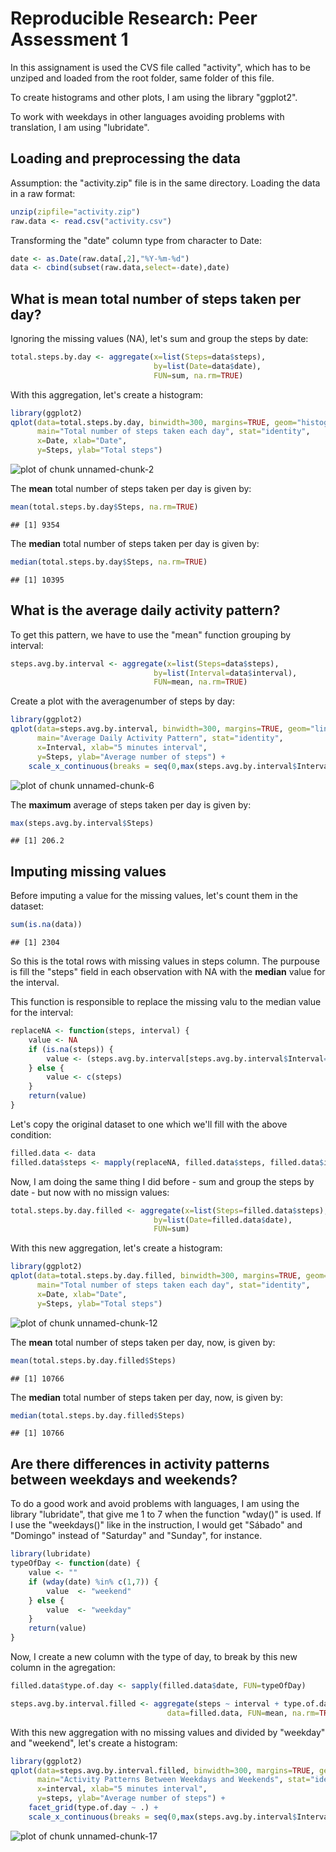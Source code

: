 # Reproducible Research: Peer Assessment 1

In this assignament is used the CVS file called "activity", which has to be
unziped and loaded from the root folder, same folder of this file.

To create histograms and other plots, I am using the library "ggplot2".

To work with weekdays in other languages avoiding problems with translation,
I am using "lubridate".

## Loading and preprocessing the data

Assumption: the "activity.zip" file is in the same directory.
Loading the data in a raw format:

```r
unzip(zipfile="activity.zip")
raw.data <- read.csv("activity.csv")
```

Transforming the "date" column type from character to Date:

```r
date <- as.Date(raw.data[,2],"%Y-%m-%d")
data <- cbind(subset(raw.data,select=-date),date)
```


## What is mean total number of steps taken per day?

Ignoring the missing values (NA), let's sum and group the steps by date:

```r
total.steps.by.day <- aggregate(x=list(Steps=data$steps),
                                by=list(Date=data$date),
                                FUN=sum, na.rm=TRUE)
```

With this aggregation, let's create a histogram:

```r
library(ggplot2)
qplot(data=total.steps.by.day, binwidth=300, margins=TRUE, geom="histogram",
      main="Total number of steps taken each day", stat="identity",
      x=Date, xlab="Date",
      y=Steps, ylab="Total steps")
```

![plot of chunk unnamed-chunk-2](figure/unnamed-chunk-2.png) 

The **mean** total number of steps taken per day is given by:

```r
mean(total.steps.by.day$Steps, na.rm=TRUE)
```

```
## [1] 9354
```

The **median** total number of steps taken per day is given by:

```r
median(total.steps.by.day$Steps, na.rm=TRUE)
```

```
## [1] 10395
```

## What is the average daily activity pattern?

To get this pattern, we have to use the "mean" function grouping by interval:

```r
steps.avg.by.interval <- aggregate(x=list(Steps=data$steps),
                                by=list(Interval=data$interval),
                                FUN=mean, na.rm=TRUE)
```

Create a plot with the averagenumber of steps by day:

```r
library(ggplot2)
qplot(data=steps.avg.by.interval, binwidth=300, margins=TRUE, geom="line",
      main="Average Daily Activity Pattern", stat="identity", 
      x=Interval, xlab="5 minutes interval",
      y=Steps, ylab="Average number of steps") +
    scale_x_continuous(breaks = seq(0,max(steps.avg.by.interval$Interval),100))
```

![plot of chunk unnamed-chunk-6](figure/unnamed-chunk-6.png) 

The **maximum** average of steps taken per day is given by:

```r
max(steps.avg.by.interval$Steps)
```

```
## [1] 206.2
```

## Imputing missing values

Before imputing a value for the missing values, let's count them in the dataset:

```r
sum(is.na(data))
```

```
## [1] 2304
```

So this is the total rows with missing values in steps column.
The purpouse is fill the "steps" field in each observation with NA with the
**median** value for the interval.

This function is responsible to replace the missing valu to the median value
for the interval:

```r
replaceNA <- function(steps, interval) {
    value <- NA
    if (is.na(steps)) {
        value <- (steps.avg.by.interval[steps.avg.by.interval$Interval==interval, "Steps"])
    } else {
        value <- c(steps)
    }
    return(value)
}
```

Let's copy the original dataset to one which we'll fill with the above condition:

```r
filled.data <- data
filled.data$steps <- mapply(replaceNA, filled.data$steps, filled.data$interval)
```

Now, I am doing the same thing I did before - sum and group the steps by date -
but now with no missign values:

```r
total.steps.by.day.filled <- aggregate(x=list(Steps=filled.data$steps),
                                by=list(Date=filled.data$date),
                                FUN=sum)
```

With this new aggregation, let's create a histogram:

```r
library(ggplot2)
qplot(data=total.steps.by.day.filled, binwidth=300, margins=TRUE, geom="histogram",
      main="Total number of steps taken each day", stat="identity", 
      x=Date, xlab="Date",
      y=Steps, ylab="Total steps")
```

![plot of chunk unnamed-chunk-12](figure/unnamed-chunk-12.png) 

The **mean** total number of steps taken per day, now, is given by:

```r
mean(total.steps.by.day.filled$Steps)
```

```
## [1] 10766
```

The **median** total number of steps taken per day, now, is given by:

```r
median(total.steps.by.day.filled$Steps)
```

```
## [1] 10766
```

## Are there differences in activity patterns between weekdays and weekends?

To do a good work and avoid problems with languages, I am using the library
"lubridate", that give me 1 to 7 when the function "wday()" is used.
If I use the "weekdays()" like in the instruction, I would get
"Sábado" and "Domingo" instead of "Saturday" and "Sunday", for instance.

```r
library(lubridate)
typeOfDay <- function(date) {
    value <- ""
    if (wday(date) %in% c(1,7)) {
        value  <- "weekend"
    } else {
        value  <- "weekday"
    }
    return(value)
}
```

Now, I create a new column with the type of day, to break by this new column
in the agregation:

```r
filled.data$type.of.day <- sapply(filled.data$date, FUN=typeOfDay)

steps.avg.by.interval.filled <- aggregate(steps ~ interval + type.of.day,
                                   data=filled.data, FUN=mean, na.rm=TRUE)
```

With this new aggregation with no missing values and divided by "weekday" and
"weekend", let's create a histogram:

```r
library(ggplot2)
qplot(data=steps.avg.by.interval.filled, binwidth=300, margins=TRUE, geom="line",
      main="Activity Patterns Between Weekdays and Weekends", stat="identity", 
      x=interval, xlab="5 minutes interval",
      y=steps, ylab="Average number of steps") +
    facet_grid(type.of.day ~ .) + 
    scale_x_continuous(breaks = seq(0,max(steps.avg.by.interval$Interval),100))
```

![plot of chunk unnamed-chunk-17](figure/unnamed-chunk-17.png) 

